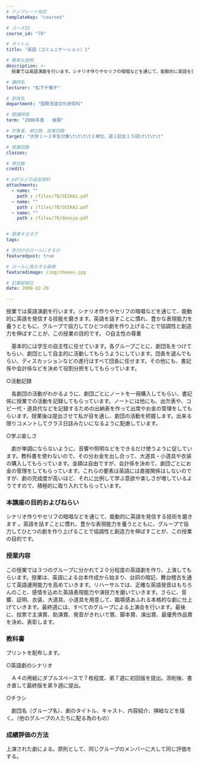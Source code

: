 ```yaml
---
# テンプレート指定
templateKey: "courses"

# コースID
course_id: "78"

# タイトル
title: "英語（コミュニケーション）1"

# 簡単な説明
description: >-
  授業では英語演劇を行います。シナリオ作りやセリフの暗唱などを通じて、能動的に英語を発信する技能を磨きます。英語を話すことに慣れ、豊かな表現能力を養うとともに、グループで協力してひとつの劇を作り上げるこ...

# 講師名
lecturer: "松下千雅子"

# 部局名
department: "国際言語文化研究科"

# 開講時限
term: "2006年度	後期"

# 対象者、単位数、授業回数
target: "大学１〜２年生対象\t\t\t\t２単位、週１回全１５回\t\t\t\t"

# 授業回数
classes: 

# 単位数
credit: 

# pdfなどの追加資料
attachments: 
  - name: "" 
    path : /files/78/SEIKA1.pdf
  - name: "" 
    path : /files/78/SEIKA2.pdf
  - name: "" 
    path : /files/78/densya.pdf


# 関連するタグ
tags:

# 色付けのロールにするか
featuredpost: true

# ロールに表示する画像
featuredimage: /img/chemex.jpg

# 記事投稿日
date: 2008-02-29

---
```

授業では英語演劇を行います。シナリオ作りやセリフの暗唱などを通じて、能動的に英語を発信する技能を磨きます。英語を話すことに慣れ、豊かな表現能力を養うとともに、グループで協力してひとつの劇を作り上げることで協調性と創造力を伸ばすことが、この授業の目的です。
○自主性の尊重

　基本的には学生の自主性に任せています。各グループごとに、劇団名をつけてもらい、劇団として自主的に活動してもらうようにしています。団長を選んでもらい、ディスカッションなどの進行はすべて団長に任せます。その他にも、書記係や会計係などを決めて役割分担をしてもらっています。

○活動記録

　各劇団の活動がわかるように、劇団ごとにノートを一冊購入してもらい、書記係に授業での活動を記録してもらっています。ノートには他にも、出欠表や、コピー代・道具代などを記録するための出納表を作って出席やお金の管理をしてもらいます。授業後は提出させて私が目を通し、劇団の活動を把握します。出来る限りコメントしてクラス日誌みたいになるように配慮しています。

○学ぶ楽しさ

　劇が単調にならないように、音響や照明などをできるだけ使うように促しています。教科書を使わないので、その分お金を出し合って、大道具・小道具や衣装の購入してもらっています。金額は自由ですが、会計係を決めて、劇団ごとにお金の管理をしてもらっています。これらの要素は英語には直接関係はしないのですが、劇の完成度が高いほど、それに比例して学ぶ意欲や楽しさが増しているようですので、積極的に取り入れてもらっています。

### 本講座の目的およびねらい

シナリオ作りやセリフの暗唱などを通じて、能動的に英語を発信する技術を磨きます 。英語を話すことに慣れ、豊かな表現能力を養うとともに、グループで協力してひとつの劇を作り上げることで協調性と創造力を伸ばすことが、この授業の目的です。

### 授業内容

この授業では３つのグループに分かれて２０分程度の英語劇を作り、上演してもらいます。授業は、英語による台本作成から始まり、台詞の暗記、舞台稽古を通じて英語運用能力を高めていきます。リハーサルでは、正確な英語発音はもちろんのこと、感情を込めた英語表現能力や演技力を磨いていきます。さらに、音響、証明、衣装、大道具、小道具を用意して、臨場感あふれる本格的な劇に仕上げていきます。最終週には、すべてのグループによる上演会を行います。最後に、投票で主演賞、助演賞、発音がきれいで賞、脚本賞、演出賞、最優秀作品賞を決め、表彰します。

### 教科書

プリントを配布します。


○英語劇のシナリオ

　Ａ４の用紙にダブルスペースで７枚程度、弟７週に初回版を提出。添削後、書き直して最終版を弟９週に提出。

○チラシ

　劇団名（グループ名）、劇のタイトル、キャスト、内容紹介、挿絵などを描く。（他のグループの人たちに配る為のもの）
### 成績評価の方法

上演された劇による。原則として、同じグループのメンバーに大して同じ評価をする。
